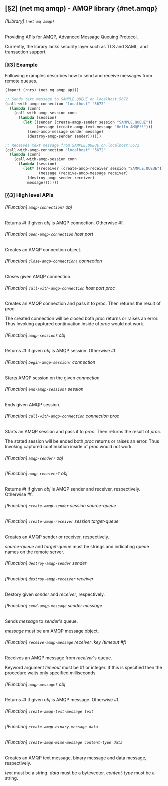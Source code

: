 [§2] (net mq amqp) - AMQP library {#net.amqp}
-------------

###### [!Library] `(net mq amqp)` 

Providing APIs for [AMQP](http://www.amqp.org),
Advanced Message Queuing Protocol.

Currently, the library lacks security layer such as TLS and SAML, and
transaction support.


### [§3] Example

Following examples describes how to send and receive messages from
remote queues.

``````````scheme
(import (rnrs) (net mq amqp api))

;; Sends text message to SAMPLE.QUEUE on localhost:5672
(call-with-amqp-connection "localhost" "5672"
  (lambda (conn)
    (call-with-amqp-session conn
      (lambda (session)
        (let ((sender (create-amqp-sender session "SAMPLE.QUEUE"))
              (message (create-amqp-text-message "Hello AMQP!!")))
          (send-amqp-message sender message)
          (destroy-amqp-sender sender))))))

;; Receives text message from SAMPLE.QUEUE on localhost:5672
(call-with-amqp-connection "localhost" "5672"
  (lambda (conn)
    (call-with-amqp-session conn
      (lambda (session)
        (let* ((receiver (create-amqp-receiver session "SAMPLE.QUEUE"))
               (message (receive-amqp-message receiver)
          (destroy-amqp-sender receiver)
          message)))))))
``````````

### [§3] High level APIs

###### [!Function] `amqp-connection?`  _obj_

Returns #t if given _obj_ is AMQP connection. Otherwise #f.

###### [!Function] `open-amqp-connection`  _host_ _port_

Creates an AMQP connection object.

###### [!Function] `close-amqp-connection!`  _connection_

Closes given AMQP connection.

###### [!Function] `call-with-amqp-connection`  _host_ _port_ _proc_

Creates an AMQP connection and pass it to _proc_. Then returns
the result of _proc_.

The created connection will be closed both _proc_ returns or raises
an error. Thus Invoking captured continuation inside of _proc_ would not
work.


###### [!Function] `amqp-session?`  _obj_

Returns #t if given _obj_ is AMQP session. Otherwise #f.

###### [!Function] `begin-amqp-session!`  _connection_

Starts AMQP session on the given _connection_

###### [!Function] `end-amqp-session!`  _session_

Ends given AMQP session.

###### [!Function] `call-with-amqp-connection`  _connection_ _proc_

Starts an AMQP session and pass it to _proc_. Then returns
the result of _proc_.

The stated session will be ended both _proc_ returns or raises
an error. Thus Invoking captured continuation inside of _proc_ would not
work.


###### [!Function] `amqp-sender?`  _obj_
###### [!Function] `amqp-receiver?`  _obj_

Returns #t if given _obj_ is AMQP sender and receiver, respectively.
Otherwise #f.

###### [!Function] `create-amqp-sender`  _session_ _source-queue_
###### [!Function] `create-amqp-receiver`  _session_ _target-queue_

Creates an AMQP sender or receiver, respectively.

_source-queue_ and _target-queue_ must be strings and indicating
queue names on the remote server.


###### [!Function] `destroy-amqp-sender`  _sender_
###### [!Function] `destroy-amqp-receiver`  _receiver_

Destory given _sender_ and _receiver_, respectively.

###### [!Function] `send-amqp-message`  _sender_ _message_

Sends _message_ to _sender_'s queue.

_message_ must be am AMQP message object.


###### [!Function] `receive-amqp-message`  _receiver_ _:key_ _(timeout_ _#f)_

Receives an AMQP message from _receiver_'s queue.

Keyword argument _timeout_ must be #f or integer. If this is specified
then the procedure waits only specified milliseconds.


###### [!Function] `amqp-message?`  _obj_

Returns #t if given _obj_ is AMQP message. Otherwise #f.

###### [!Function] `create-amqp-text-message text` 
###### [!Function] `create-amqp-binary-message data` 
###### [!Function] `create-amqp-mime-message content-type data` 

Creates an AMQP text message, binary message and data message,
respectively.

_text_ must be a string. _data_ must be a bytevector. 
_content-type_ must be a string.


